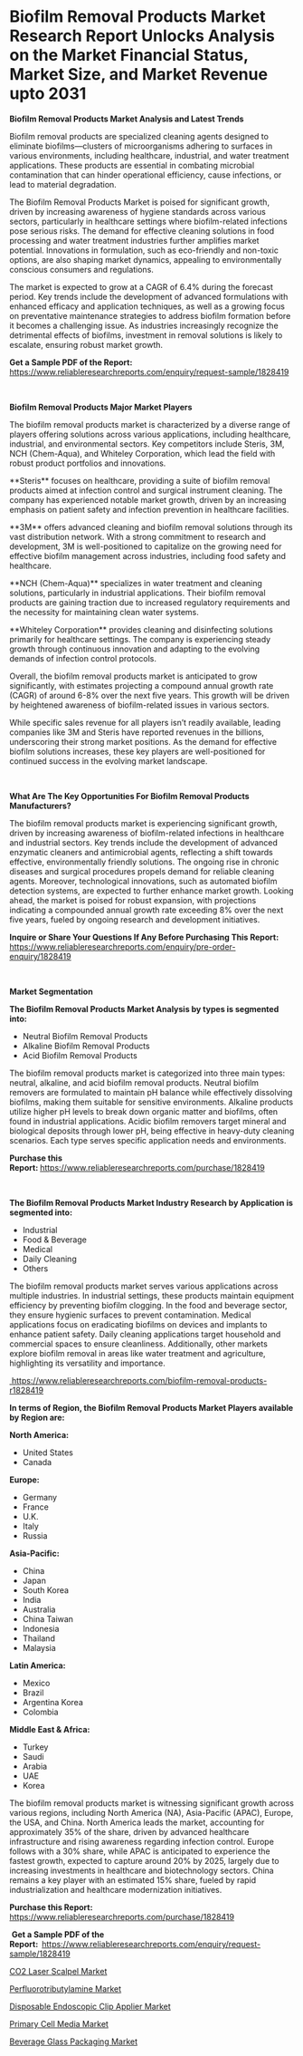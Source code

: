 <p><h1>Biofilm Removal Products Market Research Report Unlocks Analysis on the Market Financial Status, Market Size, and Market Revenue upto 2031</h1></p><p><strong>Biofilm Removal Products Market Analysis and Latest Trends</strong></p>
<p><p>Biofilm removal products are specialized cleaning agents designed to eliminate biofilms—clusters of microorganisms adhering to surfaces in various environments, including healthcare, industrial, and water treatment applications. These products are essential in combating microbial contamination that can hinder operational efficiency, cause infections, or lead to material degradation.</p><p>The Biofilm Removal Products Market is poised for significant growth, driven by increasing awareness of hygiene standards across various sectors, particularly in healthcare settings where biofilm-related infections pose serious risks. The demand for effective cleaning solutions in food processing and water treatment industries further amplifies market potential. Innovations in formulation, such as eco-friendly and non-toxic options, are also shaping market dynamics, appealing to environmentally conscious consumers and regulations.</p><p>The market is expected to grow at a CAGR of 6.4% during the forecast period. Key trends include the development of advanced formulations with enhanced efficacy and application techniques, as well as a growing focus on preventative maintenance strategies to address biofilm formation before it becomes a challenging issue. As industries increasingly recognize the detrimental effects of biofilms, investment in removal solutions is likely to escalate, ensuring robust market growth.</p></p>
<p><strong>Get a Sample PDF of the Report:&nbsp;</strong> <a href="https://www.reliableresearchreports.com/enquiry/request-sample/1828419?utm_campaign=31&utm_medium=2&utm_source=Github&utm_content=ia&utm_term=10112024&utm_id=biofilm-removal-products">https://www.reliableresearchreports.com/enquiry/request-sample/1828419</a></p>
<p>&nbsp;</p>
<p><strong>Biofilm Removal Products Major Market Players</strong></p>
<p><p>The biofilm removal products market is characterized by a diverse range of players offering solutions across various applications, including healthcare, industrial, and environmental sectors. Key competitors include Steris, 3M, NCH (Chem-Aqua), and Whiteley Corporation, which lead the field with robust product portfolios and innovations.</p><p>**Steris** focuses on healthcare, providing a suite of biofilm removal products aimed at infection control and surgical instrument cleaning. The company has experienced notable market growth, driven by an increasing emphasis on patient safety and infection prevention in healthcare facilities.</p><p>**3M** offers advanced cleaning and biofilm removal solutions through its vast distribution network. With a strong commitment to research and development, 3M is well-positioned to capitalize on the growing need for effective biofilm management across industries, including food safety and healthcare.</p><p>**NCH (Chem-Aqua)** specializes in water treatment and cleaning solutions, particularly in industrial applications. Their biofilm removal products are gaining traction due to increased regulatory requirements and the necessity for maintaining clean water systems.</p><p>**Whiteley Corporation** provides cleaning and disinfecting solutions primarily for healthcare settings. The company is experiencing steady growth through continuous innovation and adapting to the evolving demands of infection control protocols.</p><p>Overall, the biofilm removal products market is anticipated to grow significantly, with estimates projecting a compound annual growth rate (CAGR) of around 6-8% over the next five years. This growth will be driven by heightened awareness of biofilm-related issues in various sectors.</p><p>While specific sales revenue for all players isn’t readily available, leading companies like 3M and Steris have reported revenues in the billions, underscoring their strong market positions. As the demand for effective biofilm solutions increases, these key players are well-positioned for continued success in the evolving market landscape.</p></p>
<p>&nbsp;</p>
<p><strong>What Are The Key Opportunities For Biofilm Removal Products Manufacturers?</strong></p>
<p><p>The biofilm removal products market is experiencing significant growth, driven by increasing awareness of biofilm-related infections in healthcare and industrial sectors. Key trends include the development of advanced enzymatic cleaners and antimicrobial agents, reflecting a shift towards effective, environmentally friendly solutions. The ongoing rise in chronic diseases and surgical procedures propels demand for reliable cleaning agents. Moreover, technological innovations, such as automated biofilm detection systems, are expected to further enhance market growth. Looking ahead, the market is poised for robust expansion, with projections indicating a compounded annual growth rate exceeding 8% over the next five years, fueled by ongoing research and development initiatives.</p></p>
<p><strong>Inquire or Share Your Questions If Any Before Purchasing This Report:</strong> <a href="https://www.reliableresearchreports.com/enquiry/pre-order-enquiry/1828419?utm_campaign=31&utm_medium=2&utm_source=Github&utm_content=ia&utm_term=10112024&utm_id=biofilm-removal-products">https://www.reliableresearchreports.com/enquiry/pre-order-enquiry/1828419</a></p>
<p>&nbsp;</p>
<p><strong>Market Segmentation</strong></p>
<p><strong>The Biofilm Removal Products Market Analysis by types is segmented into:</strong></p>
<p><ul><li>Neutral Biofilm Removal Products</li><li>Alkaline Biofilm Removal Products</li><li>Acid Biofilm Removal Products</li></ul></p>
<p><p>The biofilm removal products market is categorized into three main types: neutral, alkaline, and acid biofilm removal products. Neutral biofilm removers are formulated to maintain pH balance while effectively dissolving biofilms, making them suitable for sensitive environments. Alkaline products utilize higher pH levels to break down organic matter and biofilms, often found in industrial applications. Acidic biofilm removers target mineral and biological deposits through lower pH, being effective in heavy-duty cleaning scenarios. Each type serves specific application needs and environments.</p></p>
<p><strong>Purchase this Report:&nbsp;</strong><a href="https://www.reliableresearchreports.com/purchase/1828419?utm_campaign=31&utm_medium=2&utm_source=Github&utm_content=ia&utm_term=10112024&utm_id=biofilm-removal-products">https://www.reliableresearchreports.com/purchase/1828419</a></p>
<p>&nbsp;</p>
<p><strong>The Biofilm Removal Products Market Industry Research by Application is segmented into:</strong></p>
<p><ul><li>Industrial</li><li>Food & Beverage</li><li>Medical</li><li>Daily Cleaning</li><li>Others</li></ul></p>
<p><p>The biofilm removal products market serves various applications across multiple industries. In industrial settings, these products maintain equipment efficiency by preventing biofilm clogging. In the food and beverage sector, they ensure hygienic surfaces to prevent contamination. Medical applications focus on eradicating biofilms on devices and implants to enhance patient safety. Daily cleaning applications target household and commercial spaces to ensure cleanliness. Additionally, other markets explore biofilm removal in areas like water treatment and agriculture, highlighting its versatility and importance.</p></p>
<p><a href="https://www.reliableresearchreports.com/biofilm-removal-products-r1828419?utm_campaign=31&utm_medium=2&utm_source=Github&utm_content=ia&utm_term=10112024&utm_id=biofilm-removal-products">&nbsp;https://www.reliableresearchreports.com/biofilm-removal-products-r1828419</a></p>
<p><strong>In terms of Region, the Biofilm Removal Products Market Players available by Region are:</strong></p>
<p>
    <p> <strong> North America: </strong>
        <ul>
            <li>United States</li>
            <li>Canada</li>
        </ul>
        </p> 
    <p> <strong> Europe: </strong>
        <ul>
            <li>Germany</li>
            <li>France</li>
            <li>U.K.</li>
            <li>Italy</li>
            <li>Russia</li>
        </ul>
        </p> 
    <p> <strong> Asia-Pacific: </strong>
        <ul>
            <li>China</li>
            <li>Japan</li>
            <li>South Korea</li>
            <li>India</li>
            <li>Australia</li>
            <li>China Taiwan</li>
            <li>Indonesia</li>
            <li>Thailand</li>
            <li>Malaysia</li>
        </ul>
        </p> 
    <p> <strong> Latin America: </strong>
        <ul>
            <li>Mexico</li>
            <li>Brazil</li>
            <li>Argentina Korea</li>
            <li>Colombia</li>
        </ul>
        </p> 
    <p> <strong> Middle East & Africa: </strong>
        <ul>
            <li>Turkey</li>
            <li>Saudi</li>
            <li>Arabia</li>
            <li>UAE</li>
            <li>Korea</li>
        </ul>
    </p>
    </p>
<p><p>The biofilm removal products market is witnessing significant growth across various regions, including North America (NA), Asia-Pacific (APAC), Europe, the USA, and China. North America leads the market, accounting for approximately 35% of the share, driven by advanced healthcare infrastructure and rising awareness regarding infection control. Europe follows with a 30% share, while APAC is anticipated to experience the fastest growth, expected to capture around 20% by 2025, largely due to increasing investments in healthcare and biotechnology sectors. China remains a key player with an estimated 15% share, fueled by rapid industrialization and healthcare modernization initiatives.</p></p>
<p><strong>Purchase this Report: </strong><a href="https://www.reliableresearchreports.com/purchase/1828419?utm_campaign=31&utm_medium=2&utm_source=Github&utm_content=ia&utm_term=10112024&utm_id=biofilm-removal-products">https://www.reliableresearchreports.com/purchase/1828419</a></p>
<p>&nbsp;<strong>Get a Sample PDF of the Report:&nbsp;&nbsp;</strong><a href="https://www.reliableresearchreports.com/enquiry/request-sample/1828419?utm_campaign=31&utm_medium=2&utm_source=Github&utm_content=ia&utm_term=10112024&utm_id=biofilm-removal-products">https://www.reliableresearchreports.com/enquiry/request-sample/1828419</a></p>
<p><strong></strong></p>
<p><p><a href="https://issuu.com/reportprime-2/docs/co2-laser-scalpel-market-size-2030._26bf0b5fabd329?utm_campaign=31&utm_medium=2&utm_source=Github&utm_content=ia&utm_term=10112024&utm_id=biofilm-removal-products">CO2 Laser Scalpel Market</a></p><p><a href="https://github.com/cristy9x9bur/Market-Research-Report-List-1/blob/main/perfluorotributylamine-market.md?utm_campaign=31&utm_medium=2&utm_source=Github&utm_content=ia&utm_term=10112024&utm_id=biofilm-removal-products">Perfluorotributylamine Market</a></p><p><a href="https://issuu.com/reportprime-2/docs/disposable-endoscopic-clip-applier-_efd89741dae170?utm_campaign=31&utm_medium=2&utm_source=Github&utm_content=ia&utm_term=10112024&utm_id=biofilm-removal-products">Disposable Endoscopic Clip Applier Market</a></p><p><a href="https://www.linkedin.com/pulse/primary-cell-media-market-overview-global-trends-future-prospects-zqvae?utm_campaign=31&utm_medium=2&utm_source=Github&utm_content=ia&utm_term=10112024&utm_id=biofilm-removal-products">Primary Cell Media Market</a></p><p><a href="https://www.linkedin.com/pulse/global-beverage-glass-packaging-market-size-trends-analysis-velne?utm_campaign=31&utm_medium=2&utm_source=Github&utm_content=ia&utm_term=10112024&utm_id=biofilm-removal-products">Beverage Glass Packaging Market</a></p></p>